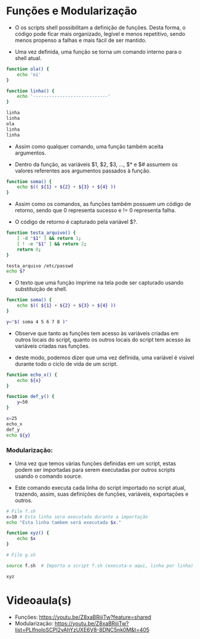 # Funções e Modularização

* O os scripts shell possibilitam a definição de funções. Desta forma, o código pode ficar mais organizado, legível e menos repetitivo, sendo menos propenso a falhas e mais fácil de ser mantido.

* Uma vez definida, uma função se torna um comando interno para o shell atual.


```bash
function ola() {
    echo 'oi'
}

function linha() {
    echo '----------------------------'
}

linha
linha
ola
linha
linha

```

* Assim como qualquer comando, uma função também aceita argumentos.

* Dentro da função, as variáveis $1, $2, $3, ..., $* e $# assumem os valores referentes aos argumentos passados à função.


```bash
function soma() {
    echo $(( ${1} + ${2} + ${3} + ${4} ))
}

```

* Assim como os comandos, as funções também possuem um código de retorno, sendo que 0 representa sucesso e != 0 representa falha.

* O código de retorno é capturado pela variável $?.


```bash
function testa_arquivo() {
    [ -d "$1" ] && return 1;
    [ ! -e "$1" ] && return 2;
    return 0;
}

testa_arquivo /etc/passwd
echo $?
```

* O texto que uma função imprime na tela pode ser capturado usando substituição de shell.


```bash
function soma() {
    echo $(( ${1} + ${2} + ${3} + ${4} ))
}

y="$( soma 4 5 6 7 8 )"

```

* Observe que tanto as funções tem acesso às variáveis criadas em outros locais do script, quanto os outros locais do script tem acesso às variáveis criadas nas funções.

* deste modo, podemos dizer que uma vez definida, uma variável é visível durante todo o ciclo de vida de um script.

```bash
function echo_x() {
    echo ${x}
}

function def_y() {
    y=50
}

x=25
echo_x
def_y
echo ${y}
```

### Modularização:

* Uma vez que temos várias funções definidas em um script, estas podem ser importadas para serem executadas por outros scripts usando o comando source.

* Este comando executa cada linha do script importado no script atual, trazendo, assim, suas definições de funções, variáveis, exportações e outros. 


```bash
# File f.sh
x=10 # Esta linha sera executada durante a importação
echo "Esta linha tambem será executada $x."

function xyz() {
    echo $x
}
```


```bash
# File g.sh

source f.sh  # Importa o script f.sh (executa-o aqui, linha por linha)

xyz

```

# Videoaula(s)

* Funções: https://youtu.be/Z8xaBRijiTw?feature=shared
* Modularização: https://youtu.be/Z8xaBRijiTw?list=PLlfnoloSCPI2yAhYzUXE6V8-8DNC5nk0M&t=405

